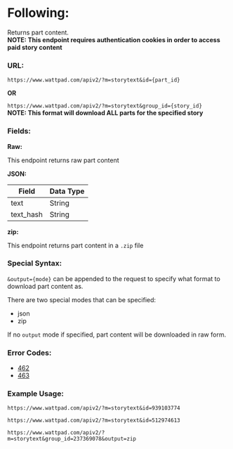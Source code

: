 # Following:

Returns part content. \
**NOTE: This endpoint requires authentication cookies in order to access paid story content**

### URL:

`https://www.wattpad.com/apiv2/?m=storytext&id={part_id}`

**OR**

`https://www.wattpad.com/apiv2/?m=storytext&group_id={story_id}` \
**NOTE: This format will download ALL parts for the specified story**

### Fields:

**Raw:**

This endpoint returns raw part content

**JSON:**

| Field | Data Type |
| - | - |
| text | String |
| text_hash | String |

**zip:**

This endpoint returns part content in a `.zip` file

### Special Syntax:

`&output={mode}` can be appended to the request to specify what format to download part content as.

There are two special modes that can be specified:

- json
- zip

If no `output` mode if specified, part content will be downloaded in raw form.

### Error Codes:

- [462](../General/Error_Codes.md#462)
- [463](../General/Error_Codes.md#463)

### Example Usage:

`https://www.wattpad.com/apiv2/?m=storytext&id=939103774`

`https://www.wattpad.com/apiv2/?m=storytext&id=512974613`

`https://www.wattpad.com/apiv2/?m=storytext&group_id=237369078&output=zip`